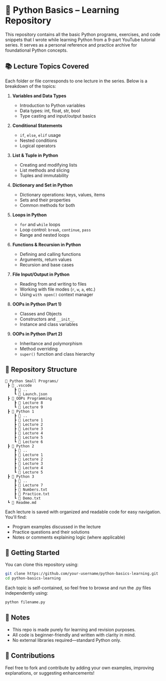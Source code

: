 # 🐍 Python Basics – Learning Repository

This repository contains all the basic Python programs, exercises, and code snippets that I wrote while learning Python from a 9-part YouTube tutorial series. It serves as a personal reference and practice archive for foundational Python concepts.

## 📚 Lecture Topics Covered

Each folder or file corresponds to one lecture in the series. Below is a breakdown of the topics:

1. **Variables and Data Types**  
   - Introduction to Python variables  
   - Data types: int, float, str, bool  
   - Type casting and input/output basics

2. **Conditional Statements**  
   - `if`, `else`, `elif` usage  
   - Nested conditions  
   - Logical operators

3. **List & Tuple in Python**  
   - Creating and modifying lists  
   - List methods and slicing  
   - Tuples and immutability

4. **Dictionary and Set in Python**  
   - Dictionary operations: keys, values, items  
   - Sets and their properties  
   - Common methods for both

5. **Loops in Python**  
   - `for` and `while` loops  
   - Loop control: `break`, `continue`, `pass`  
   - Range and nested loops

6. **Functions & Recursion in Python**  
   - Defining and calling functions  
   - Arguments, return values  
   - Recursion and base cases

7. **File Input/Output in Python**  
   - Reading from and writing to files  
   - Working with file modes (`r`, `w`, `a`, etc.)  
   - Using `with open()` context manager

8. **OOPs in Python (Part 1)**  
   - Classes and Objects  
   - Constructors and `__init__`  
   - Instance and class variables

9. **OOPs in Python (Part 2)**  
   - Inheritance and polymorphism  
   - Method overriding  
   - `super()` function and class hierarchy

## 📁 Repository Structure

```
📁 Python Small Programs/
 ┣ 📁 .vscode
    ┣ 📁 ..
    ┗ 📄 Launch.json
 ┣ 📁 OOPs Programming
    ┣ 📄 Lecture 8
    ┗ 📄 Lecture 9
 ┣ 📁 Python 1
    ┣ 📁 ..
    ┣ 📄 Lecture 1
    ┣ 📄 Lecture 2
    ┣ 📄 Lecture 3
    ┣ 📄 Lecture 4
    ┣ 📄 Lecture 5
    ┗ 📄 Lecture 6
 ┣ 📁 Python 2
    ┣ 📁 ..
    ┣ 📄 Lecture 1
    ┣ 📄 Lecture 2
    ┣ 📄 Lecture 3
    ┣ 📄 Lecture 4
    ┗ 📄 Lecture 5
 ┣ 📁 Python 3
    ┣ 📁 ..
    ┣ 📄 Lecture 7
    ┣ 📄 Numbers.txt
    ┣ 📄 Practice.txt
    ┗ 📄 Demo.txt
 ┗ 📄 Readme.md
```
Each lecture is saved with organized and readable code for easy navigation. You'll find:

- Program examples discussed in the lecture  
- Practice questions and their solutions  
- Notes or comments explaining logic (where applicable)

## 🚀 Getting Started

You can clone this repository using:

```bash
git clone https://github.com/your-username/python-basics-learning.git
cd python-basics-learning
```
Each topic is self-contained, so feel free to browse and run the .py files independently using:

```bash
python filename.py
```

## 📝 Notes

- This repo is made purely for learning and revision purposes.
- All code is beginner-friendly and written with clarity in mind.
- No external libraries required—standard Python only.

## 🤝 Contributions

Feel free to fork and contribute by adding your own examples, improving explanations, or suggesting enhancements!

